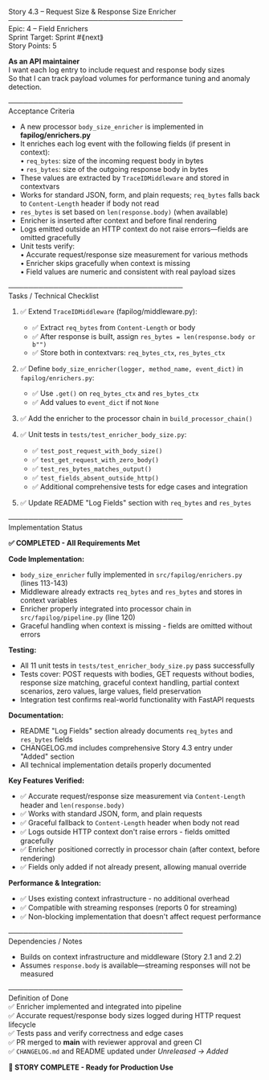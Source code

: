 Story 4.3 – Request Size & Response Size Enricher  
───────────────────────────────────  
Epic: 4 – Field Enrichers  
Sprint Target: Sprint #⟪next⟫  
Story Points: 5

**As an API maintainer**  
I want each log entry to include request and response body sizes  
So that I can track payload volumes for performance tuning and anomaly detection.

───────────────────────────────────  
Acceptance Criteria

- A new processor `body_size_enricher` is implemented in **fapilog/enrichers.py**
- It enriches each log event with the following fields (if present in context):  
  • `req_bytes`: size of the incoming request body in bytes  
  • `res_bytes`: size of the outgoing response body in bytes
- These values are extracted by `TraceIDMiddleware` and stored in contextvars
- Works for standard JSON, form, and plain requests; `req_bytes` falls back to `Content-Length` header if body not read
- `res_bytes` is set based on `len(response.body)` (when available)
- Enricher is inserted after context and before final rendering
- Logs emitted outside an HTTP context do not raise errors—fields are omitted gracefully
- Unit tests verify:  
  • Accurate request/response size measurement for various methods  
  • Enricher skips gracefully when context is missing  
  • Field values are numeric and consistent with real payload sizes

───────────────────────────────────  
Tasks / Technical Checklist

1. ✅ Extend `TraceIDMiddleware` (fapilog/middleware.py):

   - ✅ Extract `req_bytes` from `Content-Length` or body
   - ✅ After response is built, assign `res_bytes = len(response.body or b"")`
   - ✅ Store both in contextvars: `req_bytes_ctx`, `res_bytes_ctx`

2. ✅ Define `body_size_enricher(logger, method_name, event_dict)` in `fapilog/enrichers.py`:

   - ✅ Use `.get()` on `req_bytes_ctx` and `res_bytes_ctx`
   - ✅ Add values to `event_dict` if not `None`

3. ✅ Add the enricher to the processor chain in `build_processor_chain()`

4. ✅ Unit tests in `tests/test_enricher_body_size.py`:

   - ✅ `test_post_request_with_body_size()`
   - ✅ `test_get_request_with_zero_body()`
   - ✅ `test_res_bytes_matches_output()`
   - ✅ `test_fields_absent_outside_http()`
   - ✅ Additional comprehensive tests for edge cases and integration

5. ✅ Update README "Log Fields" section with `req_bytes` and `res_bytes`

───────────────────────────────────  
Implementation Status

**✅ COMPLETED - All Requirements Met**

**Code Implementation:**

- `body_size_enricher` fully implemented in `src/fapilog/enrichers.py` (lines 113-143)
- Middleware already extracts `req_bytes` and `res_bytes` and stores in context variables
- Enricher properly integrated into processor chain in `src/fapilog/pipeline.py` (line 120)
- Graceful handling when context is missing - fields are omitted without errors

**Testing:**

- All 11 unit tests in `tests/test_enricher_body_size.py` pass successfully
- Tests cover: POST requests with bodies, GET requests without bodies, response size matching,
  graceful context handling, partial context scenarios, zero values, large values, field preservation
- Integration test confirms real-world functionality with FastAPI requests

**Documentation:**

- README "Log Fields" section already documents `req_bytes` and `res_bytes` fields
- CHANGELOG.md includes comprehensive Story 4.3 entry under "Added" section
- All technical implementation details properly documented

**Key Features Verified:**

- ✅ Accurate request/response size measurement via `Content-Length` header and `len(response.body)`
- ✅ Works with standard JSON, form, and plain requests
- ✅ Graceful fallback to `Content-Length` header when body not read
- ✅ Logs outside HTTP context don't raise errors - fields omitted gracefully
- ✅ Enricher positioned correctly in processor chain (after context, before rendering)
- ✅ Fields only added if not already present, allowing manual override

**Performance & Integration:**

- ✅ Uses existing context infrastructure - no additional overhead
- ✅ Compatible with streaming responses (reports 0 for streaming)
- ✅ Non-blocking implementation that doesn't affect request performance

───────────────────────────────────  
Dependencies / Notes

- Builds on context infrastructure and middleware (Story 2.1 and 2.2)
- Assumes `response.body` is available—streaming responses will not be measured

───────────────────────────────────  
Definition of Done  
✅ Enricher implemented and integrated into pipeline  
✅ Accurate request/response body sizes logged during HTTP request lifecycle  
✅ Tests pass and verify correctness and edge cases  
✅ PR merged to **main** with reviewer approval and green CI  
✅ `CHANGELOG.md` and README updated under _Unreleased → Added_

**🎉 STORY COMPLETE - Ready for Production Use**
